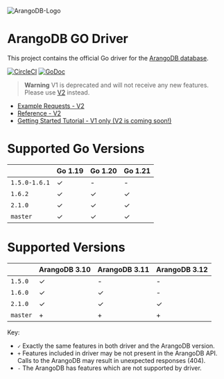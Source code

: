 ![ArangoDB-Logo](https://user-images.githubusercontent.com/3998723/207981337-79d49127-48fc-4c7c-9411-8a688edca1dd.png)


# ArangoDB GO Driver

This project contains the official Go driver for the [ArangoDB database](https://arangodb.com).

[![CircleCI](https://dl.circleci.com/status-badge/img/gh/arangodb/go-driver/tree/master.svg?style=svg)](https://dl.circleci.com/status-badge/redirect/gh/arangodb/go-driver/tree/master)
[![GoDoc](https://godoc.org/github.com/arangodb/go-driver?status.svg)](http://godoc.org/github.com/arangodb/go-driver)

> **Warning**
> V1 is deprecated and will not receive any new features. Please use [V2](v2) instead.

- [Example Requests - V2](v2/examples)
- [Reference - V2](https://godoc.org/github.com/arangodb/go-driver)
- [Getting Started Tutorial - V1 only (V2 is coming soon!)](https://docs.arangodb.com/stable/develop/drivers/go/)

# Supported Go Versions

|               | Go 1.19 | Go 1.20 | Go 1.21 |
|---------------|---------|---------|---------|
| `1.5.0-1.6.1` | ✓       | -       | -       |
| `1.6.2`       | ✓       | ✓       | ✓       |
| `2.1.0`       | ✓       | ✓       | ✓       |
| `master`      | ✓       | ✓       | ✓       |

# Supported Versions

|          | ArangoDB 3.10 | ArangoDB 3.11 | ArangoDB 3.12 |
|----------|---------------|---------------|---------------|
| `1.5.0`  | ✓             | -             | -             |
| `1.6.0`  | ✓             | ✓             | -             |
| `2.1.0`  | ✓             | ✓             | ✓             |
| `master` | +             | +             | +             |

Key:

* `✓` Exactly the same features in both driver and the ArangoDB version.
* `+` Features included in driver may be not present in the ArangoDB API. Calls to the ArangoDB may result in unexpected responses (404).
* `-` The ArangoDB has features which are not supported by driver.
